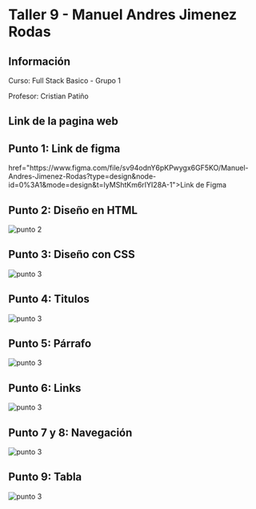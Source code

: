 <h1>Taller 9 - Manuel Andres Jimenez Rodas</h1>

<h2>Información</h2>
<p>Curso: Full Stack Basico - Grupo 1</p>
<p>Profesor: Cristian Patiño</p>
<h2>Link de la pagina web</h2>

<h2>Punto 1: Link de figma</h2>
<a> href="https://www.figma.com/file/sv94odnY6pKPwygx6GF5KO/Manuel-Andres-Jimenez-Rodas?type=design&node-id=0%3A1&mode=design&t=IyMShtKm6rIYI28A-1">Link de Figma</a>

<h2>Punto 2: Diseño en HTML</h2>
<img src="./public/images/punto-2.png" alt="punto 2">

<h2>Punto 3: Diseño con CSS</h2>
<img src="./public/images/punto-3.png" alt="punto 3">

<h2>Punto 4: Titulos</h2>
<img src="./public/images/punto-4.png" alt="punto 3">

<h2>Punto 5: Párrafo</h2>
<img src="./public/images/punto-5.png" alt="punto 3">

<h2>Punto 6: Links</h2>
<img src="./public/images/punto-6.png" alt="punto 3">

<h2>Punto 7 y 8: Navegación</h2>
<img src="./public/images/punto-7-8.png" alt="punto 3">

<h2>Punto 9: Tabla</h2>
<img src="./public/images/punto-9.png" alt="punto 3">
